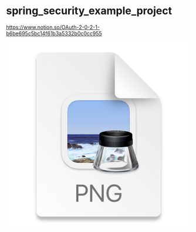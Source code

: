 # spring_security_example_project

https://www.notion.so/OAuth-2-0-2-1-b6be695c5bc14f61b3a5332b0c0cc955


<img src="./img.png">